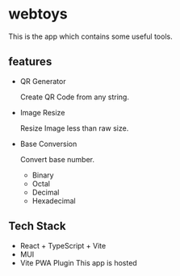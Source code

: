 # webtoys
This is the app which contains some useful tools.

## features
- QR Generator

   Create QR Code from any string.
- Image Resize

   Resize Image less than raw size.

- Base Conversion

   Convert base number.

   - Binary
   - Octal
   - Decimal
   - Hexadecimal

## Tech Stack
- React + TypeScript + Vite
- MUI
- Vite PWA Plugin
This app is hosted
